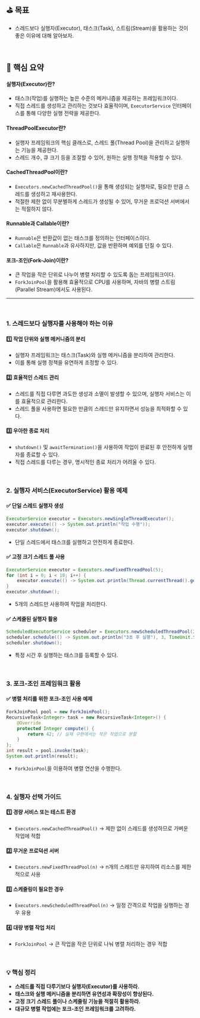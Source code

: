 ## ⛳️ 목표

- 스레드보다 실행자(Executor), 태스크(Task), 스트림(Stream)을 활용하는 것이 좋은 이유에 대해 알아보자.

<br>

## 📄 핵심 요약

#### **실행자(Executor)란?**
- 태스크(작업)를 실행하는 높은 수준의 메커니즘을 제공하는 프레임워크이다.
- 직접 스레드를 생성하고 관리하는 것보다 효율적이며, `ExecutorService` 인터페이스를 통해 다양한 실행 전략을 제공한다.

#### **ThreadPoolExecutor란?**
- 실행자 프레임워크의 핵심 클래스로, 스레드 풀(Thread Pool)을 관리하고 실행하는 기능을 제공한다.
- 스레드 개수, 큐 크기 등을 조절할 수 있어, 원하는 실행 정책을 적용할 수 있다.

#### **CachedThreadPool이란?**
- `Executors.newCachedThreadPool()`을 통해 생성되는 실행자로, 필요한 만큼 스레드를 생성하고 재사용한다.
- 적절한 제한 없이 무분별하게 스레드가 생성될 수 있어, 무거운 프로덕션 서버에서는 적절하지 않다.

#### **Runnable과 Callable이란?**
- `Runnable`은 반환값이 없는 태스크를 정의하는 인터페이스이다.
- `Callable`은 `Runnable`과 유사하지만, 값을 반환하며 예외를 던질 수 있다.

#### **포크-조인(Fork-Join)이란?**
- 큰 작업을 작은 단위로 나누어 병렬 처리할 수 있도록 돕는 프레임워크이다.
- `ForkJoinPool`을 활용해 효율적으로 CPU를 사용하며, 자바의 병렬 스트림(Parallel Stream)에서도 사용된다.

---
<br>

### 1. **스레드보다 실행자를 사용해야 하는 이유**

#### 1️⃣ **작업 단위와 실행 메커니즘의 분리**
- 실행자 프레임워크는 태스크(Task)와 실행 메커니즘을 분리하여 관리한다.
- 이를 통해 실행 정책을 유연하게 조정할 수 있다.

#### 2️⃣ **효율적인 스레드 관리**
- 스레드를 직접 다루면 과도한 생성과 소멸이 발생할 수 있으며, 실행자 서비스는 이를 효율적으로 관리한다.
- 스레드 풀을 사용하면 필요한 만큼의 스레드만 유지하면서 성능을 최적화할 수 있다.

#### 3️⃣ **우아한 종료 처리**
- `shutdown()` 및 `awaitTermination()`을 사용하여 작업이 완료된 후 안전하게 실행자를 종료할 수 있다.
- 직접 스레드를 다루는 경우, 명시적인 종료 처리가 어려울 수 있다.

<br>

### 2. **실행자 서비스(ExecutorService) 활용 예제**
#### ✅ 단일 스레드 실행자 생성
```java
ExecutorService executor = Executors.newSingleThreadExecutor();
executor.execute(() -> System.out.println("작업 수행"));
executor.shutdown();
```
- 단일 스레드에서 태스크를 실행하고 안전하게 종료한다.

#### ✅ 고정 크기 스레드 풀 사용
```java
ExecutorService executor = Executors.newFixedThreadPool(5);
for (int i = 0; i < 10; i++) {
    executor.execute(() -> System.out.println(Thread.currentThread().getName()));
}
executor.shutdown();
```
- 5개의 스레드만 사용하여 작업을 처리한다.

#### ✅ 스케줄된 실행자 활용
```java
ScheduledExecutorService scheduler = Executors.newScheduledThreadPool(2);
scheduler.schedule(() -> System.out.println("3초 후 실행"), 3, TimeUnit.SECONDS);
scheduler.shutdown();
```
- 특정 시간 후 실행하는 태스크를 등록할 수 있다.

<br>

### 3. **포크-조인 프레임워크 활용**
#### ✅ 병렬 처리를 위한 포크-조인 사용 예제
```java
ForkJoinPool pool = new ForkJoinPool();
RecursiveTask<Integer> task = new RecursiveTask<Integer>() {
    @Override
    protected Integer compute() {
        return 42; // 실제 구현에서는 작은 작업으로 분할
    }
};
int result = pool.invoke(task);
System.out.println(result);
```
- `ForkJoinPool`을 이용하여 병렬 연산을 수행한다.

<br>

### 4. **실행자 선택 가이드**

#### 1️⃣ **경량 서비스 또는 테스트 환경**
- `Executors.newCachedThreadPool()` → 제한 없이 스레드를 생성하므로 가벼운 작업에 적합

#### 2️⃣ **무거운 프로덕션 서버**
- `Executors.newFixedThreadPool(n)` → n개의 스레드만 유지하여 리소스를 제한적으로 사용

#### 3️⃣ **스케줄링이 필요한 경우**
- `Executors.newScheduledThreadPool(n)` → 일정 간격으로 작업을 실행하는 경우 유용

#### 4️⃣ **대량 병렬 작업 처리**
- `ForkJoinPool` → 큰 작업을 작은 단위로 나눠 병렬 처리하는 경우 적합

<br>

### 💡 **핵심 정리**
- **스레드를 직접 다루기보다 실행자(Executor)를 사용하라.**
- **태스크와 실행 메커니즘을 분리하면 유연성과 확장성이 향상된다.**
- **고정 크기 스레드 풀이나 스케줄링 기능을 적절히 활용하라.**
- **대규모 병렬 작업에는 포크-조인 프레임워크를 고려하라.**
